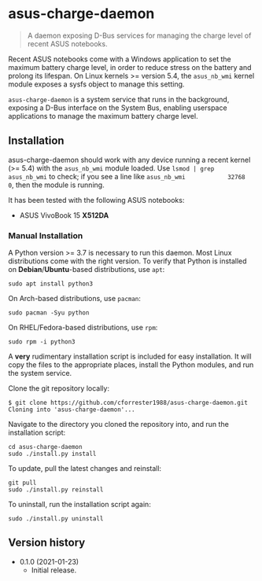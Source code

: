 # asus-charge-daemon

> A daemon exposing D-Bus services for managing the charge level of recent
ASUS notebooks.

Recent ASUS notebooks come with a Windows application to set the maximum battery
charge level, in order to reduce stress on the battery and prolong its lifespan. On
Linux kernels >= version 5.4, the ```asus_nb_wmi``` kernel module exposes a sysfs object to manage this setting.

```asus-charge-daemon``` is a system service that runs in the background, exposing a D-Bus interface on the System Bus, enabling userspace applications to manage the maximum battery charge level.

## Installation

asus-charge-daemon should work with any device running a recent kernel (>= 5.4) with the ```asus_nb_wmi``` module loaded. Use ```lsmod | grep asus_nb_wmi``` to check; if you see a line like ```asus_nb_wmi            32768  0```, then the module is running.

It has been tested with the following ASUS notebooks:

- ASUS VivoBook 15 **X512DA**

### Manual Installation

A Python version >= 3.7 is necessary to run this daemon. Most Linux distributions come with the right version. To verify that Python is installed on **Debian**/**Ubuntu**-based distributions, use ```apt```:

```console
sudo apt install python3
```

On Arch-based distributions, use ```pacman```:

```console
sudo pacman -Syu python
```

On RHEL/Fedora-based distributions, use ```rpm```:

```console
sudo rpm -i python3
```

A **very** rudimentary installation script is included for easy installation. It will copy the files to the appropriate places, install the Python modules, and run the system service.

Clone the git repository locally:

```console
$ git clone https://github.com/cforrester1988/asus-charge-daemon.git
Cloning into 'asus-charge-daemon'...
```

Navigate to the directory you cloned the repository into, and run the installation script:

```console
cd asus-charge-daemon
sudo ./install.py install
```

To update, pull the latest changes and reinstall:

```console
git pull
sudo ./install.py reinstall
```

To uninstall, run the installation script again:

```console
sudo ./install.py uninstall
```

## Version history

- 0.1.0 (2021-01-23)
  - Initial release.
